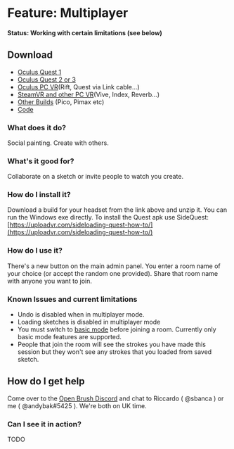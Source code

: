 # Feature: Multiplayer

#### Status: Working with certain limitations (see below)

## Download

* [Oculus Quest 1](https://nightly.link/icosa-foundation/open-brush/workflows/build/multiplayer%2Fui/Oculus%20Quest%20\(2%2B\).zip)
* [Oculus Quest 2 or 3](https://nightly.link/icosa-foundation/open-brush/workflows/build/multiplayer%2Fui/Oculus%20Quest%20\(2%2B\).zip)
* [Oculus PC VR](https://nightly.link/icosa-foundation/open-brush/workflows/build/multiplayer%2Fui/Windows%20Rift.zip)(Rift, Quest via Link cable...)
* [SteamVR and other PC VR](https://nightly.link/icosa-foundation/open-brush/workflows/build/multiplayer%2Fui/Windows%20OpenXR.zip)(Vive, Index, Reverb...)
* [Other Builds](https://nightly.link/icosa-foundation/open-brush/workflows/build/multiplayer%2Fui) (Pico, Pimax etc)
* [Code](https://github.com/icosa-foundation/open-brush/tree/multiplayer/ui)

### What does it do?

Social painting. Create with others.

### What's it good for?

Collaborate on a sketch or invite people to watch you create.

### How do I install it?

Download a build for your headset from the link above and unzip it. You can run the Windows exe directly. To install the Quest apk use SideQuest: [https://uploadvr.com/sideloading-quest-how-to/](https://uploadvr.com/sideloading-quest-how-to/)

### How do I use it?

There's a new button on the main admin panel. You enter a room name of your choice (or accept the random one provided). Share that room name with anyone you want to join.

### Known Issues and current limitations

* Undo is disabled when in multiplayer mode.
* Loading sketches is disabled in multiplayer mode
* You must switch to [basic mode](../user-guide/using-the-open-brush-tools-quick-tools-and-menu-panels/tool-panels.md) before joining a room. Currently only basic mode features are supported.
* People that join the room will see the strokes you have made this session but they won't see any strokes that you loaded from saved sketch.

## How do I get help

Come over to the [Open Brush Discord](https://discord.com/invite/fS69VdFXpk) and chat to Riccardo ( @sbanca ) or me ( @andybak#5425 ). We're both on UK time.

### Can I see it in action?

TODO
